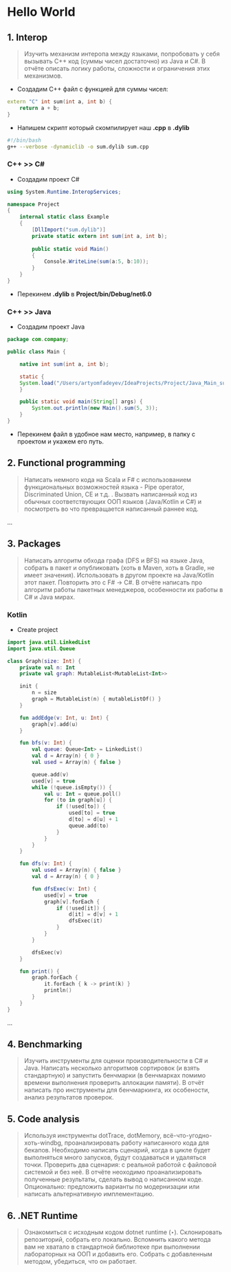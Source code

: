 # Hello World

## 1. Interop

> Изучить механизм интеропа между языками, попробовать у себя вызывать C++ код (суммы чисел достаточно) из Java и C#. В отчёте описать логику работы, сложности и ограничения этих механизмов.

- Создадим C++ файл с функцией для суммы чисел:

```cpp
extern "C" int sum(int a, int b) {
    return a + b;
}
```

- Напишем скрипт который скомпилирует наш **.cpp** в **.dylib**

```bash
#!/bin/bash
g++ --verbose -dynamiclib -o sum.dylib sum.cpp
```

### C++ >> C#

- Создадим проект C# 

```C#
using System.Runtime.InteropServices;

namespace Project
{
    internal static class Example
    {
        [DllImport("sum.dylib")]
        private static extern int sum(int a, int b);
        
        public static void Main()
        {
            Console.WriteLine(sum(a:5, b:10));
        }
    }
}
```

- Перекинем **.dylib** в **Project/bin/Debug/net6.0**


### C++ >> Java

- Создадим проект Java

```Java
package com.company;

public class Main {

    native int sum(int a, int b);

    static {
	System.load("/Users/artyomfadeyev/IdeaProjects/Project/Java_Main_sum.dylib");
    }

    public static void main(String[] args) {
        System.out.println(new Main().sum(5, 3));
    }
}
```

- Перекинем файл в удобное нам место, например, в папку с проектом и укажем его путь.


## 2. Functional programming

> Написать немного кода на Scala и F# с использованием функциональных возможностей языка - Pipe operator, Discriminated Union, CE и т.д. . Вызвать написанный код из обычных соответствующих ООП языков (Java/Kotlin и С#) и посмотреть во что превращается написанный раннее код.

...

## 3. Packages

> Написать алгоритм обхода графа (DFS и BFS) на языке Java, собрать в пакет и опубликовать (хоть в Maven, хоть в Gradle, не имеет значения). Использовать в другом проекте на Java/Kotlin этот пакет. Повторить это с F# → C#. В отчёте написать про алгоритм работы пакетных менеджеров, особенности их работы в C# и Java мирах.

### Kotlin
- Create project

```Kotlin
import java.util.LinkedList
import java.util.Queue

class Graph(size: Int) {
    private val n: Int
    private val graph: MutableList<MutableList<Int>>

    init {
        n = size
        graph = MutableList(n) { mutableListOf() }
    }

    fun addEdge(v: Int, u: Int) {
        graph[v].add(u)
    }

    fun bfs(v: Int) {
        val queue: Queue<Int> = LinkedList()
        val d = Array(n) { 0 }
        val used = Array(n) { false }

        queue.add(v)
        used[v] = true
        while (!queue.isEmpty()) {
            val u: Int = queue.poll()
            for (to in graph[u]) {
                if (!used[to]) {
                    used[to] = true
                    d[to] = d[u] + 1
                    queue.add(to)
                }
            }
        }
    }

    fun dfs(v: Int) {
        val used = Array(n) { false }
        val d = Array(n) { 0 }

        fun dfsExec(v: Int) {
            used[v] = true
            graph[v].forEach {
                if (!used[it]) {
                    d[it] = d[v] + 1
                    dfsExec(it)
                }
            }
        }

        dfsExec(v)
    }

    fun print() {
        graph.forEach {
            it.forEach { k -> print(k) }
            println()
        }
    }
}
```
...

## 4. Benchmarking

> Изучить инструменты для оценки производительности в C# и Java. Написать несколько алгоритмов сортировок (и взять стандартную) и запустить бенчмарки (в бенчмарках помимо времени выполнения проверить аллокации памяти). В отчёт написать про инструменты для бенчмаркинга, их особености, анализ результатов проверок.

## 5. Code analysis

> Используя инструменты dotTrace, dotMemory, всё-что-угодно-хоть-windbg, проанализировать работу написанного кода для бекапов. Необходимо написать сценарий, когда в цикле будет выполняться много запусков, будут создаваться и удаляться точки. Проверить два сценария: с реальной работой с файловой системой и без неё. В отчёте неоходимо проанализировать полученные результаты, сделать вывод о написанном коде. Опционально: предложить варианты по модернизации или написать альтернативную имплементацию.

## 6. .NET Runtime

> Ознакомиться с исходным кодом dotnet runtime (‣). Склонировать репозиторий, собрать его локально. Вспомнить какого метода вам не хватало в стандартной библиотеке при выполнении лабораторных на ООП и добавить его. Собрать с добавленным методом, убедиться, что он работает.



